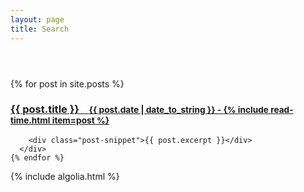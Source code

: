 ```yaml
---
layout: page
title: Search
---
```


<header>
  <div id="search-searchbar"></div>
</header>
<main>
  <div class="post-list" id="search-hits">
    {% for post in site.posts %}
      <div class="post-item">
        <h3>
            <a class="post-link" href="{{ site.github.url }}{{ post.url }}">
              {{ post.title }}&nbsp;&nbsp;&nbsp;
              <small class="post-line">
                <i class="fa fa-calendar" aria-hidden="true"></i> {{ post.date | date_to_string }} - 
                <i class="fa fa-clock-o" aria-hidden="true"></i> {% include read-time.html item=post %}
              </small>
            </a>
        </h3>

        <div class="post-snippet">{{ post.excerpt }}</div>
      </div>
    {% endfor %}
  </div>
</main>

{% include algolia.html %}
